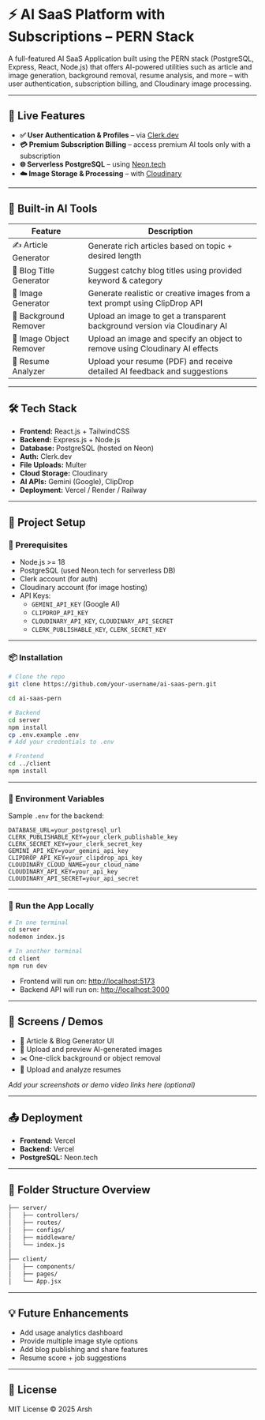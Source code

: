 # ⚡ AI SaaS Platform with Subscriptions – PERN Stack

A full-featured AI SaaS Application built using the PERN stack (PostgreSQL, Express, React, Node.js) that offers AI-powered utilities such as article and image generation, background removal, resume analysis, and more – with user authentication, subscription billing, and Cloudinary image processing.

---

## 🚀 Live Features

- **✅ User Authentication & Profiles** – via [Clerk.dev](https://clerk.dev)
- **💳 Premium Subscription Billing** – access premium AI tools only with a subscription
- **🌐 Serverless PostgreSQL** – using [Neon.tech](https://neon.tech)
- **☁️ Image Storage & Processing** – with [Cloudinary](https://cloudinary.com)

---

## 🧠 Built-in AI Tools

| Feature                  | Description                                                                                   |
|--------------------------|-----------------------------------------------------------------------------------------------|
| ✍️ Article Generator     | Generate rich articles based on topic + desired length                                        |
| 📝 Blog Title Generator  | Suggest catchy blog titles using provided keyword & category                                  |
| 🎨 Image Generator       | Generate realistic or creative images from a text prompt using ClipDrop API                   |
| 🧼 Background Remover    | Upload an image to get a transparent background version via Cloudinary AI                     |
| 🧽 Image Object Remover  | Upload an image and specify an object to remove using Cloudinary AI effects                   |
| 📄 Resume Analyzer       | Upload your resume (PDF) and receive detailed AI feedback and suggestions                     |

---

## 🛠️ Tech Stack

- **Frontend:** React.js + TailwindCSS
- **Backend:** Express.js + Node.js
- **Database:** PostgreSQL (hosted on Neon)
- **Auth:** Clerk.dev
- **File Uploads:** Multer
- **Cloud Storage:** Cloudinary
- **AI APIs:** Gemini (Google), ClipDrop
- **Deployment:** Vercel / Render / Railway

---

## 🧰 Project Setup

### 🔐 Prerequisites

- Node.js >= 18
- PostgreSQL (used Neon.tech for serverless DB)
- Clerk account (for auth)
- Cloudinary account (for image hosting)
- API Keys:
    - `GEMINI_API_KEY` (Google AI)
    - `CLIPDROP_API_KEY`
    - `CLOUDINARY_API_KEY`, `CLOUDINARY_API_SECRET`
    - `CLERK_PUBLISHABLE_KEY`, `CLERK_SECRET_KEY`

---

### 📦 Installation

```bash
# Clone the repo
git clone https://github.com/your-username/ai-saas-pern.git

cd ai-saas-pern

# Backend
cd server
npm install
cp .env.example .env
# Add your credentials to .env

# Frontend
cd ../client
npm install
```

---

### 🔧 Environment Variables

Sample `.env` for the backend:

```env
DATABASE_URL=your_postgresql_url
CLERK_PUBLISHABLE_KEY=your_clerk_publishable_key
CLERK_SECRET_KEY=your_clerk_secret_key
GEMINI_API_KEY=your_gemini_api_key
CLIPDROP_API_KEY=your_clipdrop_api_key
CLOUDINARY_CLOUD_NAME=your_cloud_name
CLOUDINARY_API_KEY=your_api_key
CLOUDINARY_API_SECRET=your_api_secret
```

---

### 🚦 Run the App Locally

```bash
# In one terminal
cd server
nodemon index.js

# In another terminal
cd client
npm run dev
```

- Frontend will run on: [http://localhost:5173](http://localhost:5173)
- Backend API will run on: [http://localhost:3000](http://localhost:3000)

---

## 🧪 Screens / Demos

- 🧠 Article & Blog Generator UI
- 🎨 Upload and preview AI-generated images
- ✂️ One-click background or object removal
- 📄 Upload and analyze resumes

_Add your screenshots or demo video links here (optional)_

---

## 📤 Deployment

- **Frontend:** Vercel
- **Backend:** Vercel
- **PostgreSQL:** Neon.tech

---

## 📁 Folder Structure Overview

```bash
├── server/
│   ├── controllers/
│   ├── routes/
│   ├── configs/
│   ├── middleware/
│   └── index.js
│
├── client/
│   ├── components/
│   ├── pages/
│   └── App.jsx
```

---

## 💡 Future Enhancements

- Add usage analytics dashboard
- Provide multiple image style options
- Add blog publishing and share features
- Resume score + job suggestions

---

## 📜 License

MIT License © 2025 Arsh